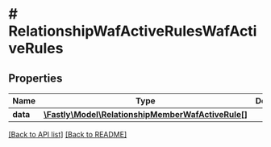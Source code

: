 # # RelationshipWafActiveRulesWafActiveRules

## Properties

Name | Type | Description | Notes
------------ | ------------- | ------------- | -------------
**data** | [**\Fastly\Model\RelationshipMemberWafActiveRule[]**](RelationshipMemberWafActiveRule.md) |  | [optional] 


[[Back to API list]](../../README.md#endpoints) [[Back to README]](../../README.md)
